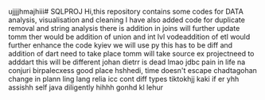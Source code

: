 ujjjjhmajhiii# SQLPROJ
Hi,this repository contains some codes for DATA analysis, visualisation and cleaning
I have also added code for duplicate removal and string analysis
there is addition in joins will further update tomm
ther would be addition of union and int lvl vodeaddition of etl would further enhance the code
kyiev we will use py
this has to be diff and addition of dart need to take place
tomm will take source ex projectneed to adddart
this will be different johan
dietrr is dead lmao
jdbc pain in life na
conjuri
birpalecxess good place
hshhedi, time doesn't escape
chadtagohan
change in plann ling lang relia icc
cont diff types
tiktokhjj
kaki if er
yhh assishh self  java
diligently hihhh gonhd kl
lehur
